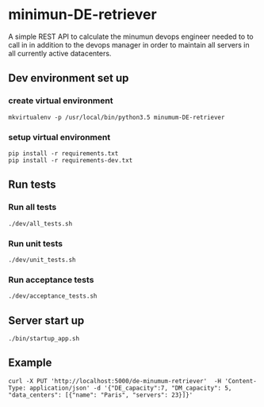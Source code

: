 # minimun-DE-retriever
A simple REST API to calculate the minumun devops engineer needed to to call in in addition to the devops manager in order to maintain all servers in all currently active datacenters.

## Dev environment set up

### create virtual environment

```shellscript
mkvirtualenv -p /usr/local/bin/python3.5 minumum-DE-retriever
```

### setup virtual environment

```shellscript
pip install -r requirements.txt
pip install -r requirements-dev.txt
```

## Run tests

### Run all tests

```shellscript
./dev/all_tests.sh
```
### Run unit tests

```shellscript
./dev/unit_tests.sh
```
### Run acceptance tests

```shellscript
./dev/acceptance_tests.sh
```

## Server start up
```shellscript
./bin/startup_app.sh
```

## Example
```shellscript
curl -X PUT 'http://localhost:5000/de-minumum-retriever'  -H 'Content-Type: application/json' -d '{"DE_capacity":7, "DM_capacity": 5, "data_centers": [{"name": "Paris", "servers": 23}]}'
```
